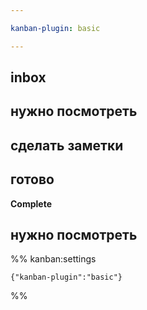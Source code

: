 ```yaml
---

kanban-plugin: basic

---
```


## inbox



## нужно посмотреть



## сделать заметки



## готово

**Complete**


## нужно посмотреть





%% kanban:settings
```
{"kanban-plugin":"basic"}
```
%%